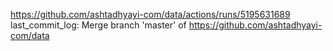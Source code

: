 https://github.com/ashtadhyayi-com/data/actions/runs/5195631689
last_commit_log: Merge branch 'master' of https://github.com/ashtadhyayi-com/data